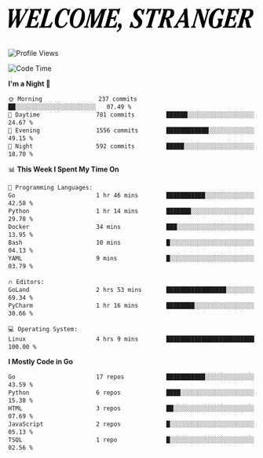 <div>
  <picture>
    <source media="(prefers-color-scheme: dark)" srcset="./headers/welcome_white.png">
    <img alt="WELCOME, STRANGER" src="./headers/welcome.png" width="500">
  </picture>
</div>

<br>

![Profile Views](https://komarev.com/ghpvc/?username=darleet&color=blue)

<!--START_SECTION:waka-->
![Code Time](http://img.shields.io/badge/Code%20Time-938%20hrs%2040%20mins-blue)

**I'm a Night 🦉** 

```text
🌞 Morning                237 commits         ██░░░░░░░░░░░░░░░░░░░░░░░   07.49 % 
🌆 Daytime                781 commits         ██████░░░░░░░░░░░░░░░░░░░   24.67 % 
🌃 Evening                1556 commits        ████████████░░░░░░░░░░░░░   49.15 % 
🌙 Night                  592 commits         █████░░░░░░░░░░░░░░░░░░░░   18.70 % 
```


📊 **This Week I Spent My Time On** 

```text
💬 Programming Languages: 
Go                       1 hr 46 mins        ███████████░░░░░░░░░░░░░░   42.58 % 
Python                   1 hr 14 mins        ███████░░░░░░░░░░░░░░░░░░   29.78 % 
Docker                   34 mins             ███░░░░░░░░░░░░░░░░░░░░░░   13.95 % 
Bash                     10 mins             █░░░░░░░░░░░░░░░░░░░░░░░░   04.13 % 
YAML                     9 mins              █░░░░░░░░░░░░░░░░░░░░░░░░   03.79 % 

🔥 Editors: 
GoLand                   2 hrs 53 mins       █████████████████░░░░░░░░   69.34 % 
PyCharm                  1 hr 16 mins        ████████░░░░░░░░░░░░░░░░░   30.66 % 

💻 Operating System: 
Linux                    4 hrs 9 mins        █████████████████████████   100.00 % 
```

**I Mostly Code in Go** 

```text
Go                       17 repos            ███████████░░░░░░░░░░░░░░   43.59 % 
Python                   6 repos             ████░░░░░░░░░░░░░░░░░░░░░   15.38 % 
HTML                     3 repos             ██░░░░░░░░░░░░░░░░░░░░░░░   07.69 % 
JavaScript               2 repos             █░░░░░░░░░░░░░░░░░░░░░░░░   05.13 % 
TSQL                     1 repo              █░░░░░░░░░░░░░░░░░░░░░░░░   02.56 % 
```




<!--END_SECTION:waka-->
